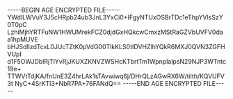 -----BEGIN AGE ENCRYPTED FILE-----
YWdlLWVuY3J5cHRpb24ub3JnL3YxCi0+IFgyNTUxOSBrTDc1eThpYVlsSzY0T0pC
LzhiMjhYRTFuNW1HWUMrekFCZ0djdGxHQkcwCmxzMStRaGZVbUVFV0daa1hpMUVE
bHJSdlIzdTcxL0JUcTZtK0pVdG00TlkKLS0tIDVHZlhYQkR6MXJ0QVN3ZGFHVUpI
d1F5OWJDblRjTlYvRjJKUXZKNVZWSHcKTbrtTm1WpnplalpsN29NJP3WTntc19e+
TTWVtTdjKA/fnUnE3Z4hrLAk1sTAvwiwq6j/DHrQLzAGwRX6W/tilth/KQVUFV3t
NyC+4SrKTl3+NbR7PA+76FANdQ==
-----END AGE ENCRYPTED FILE-----
